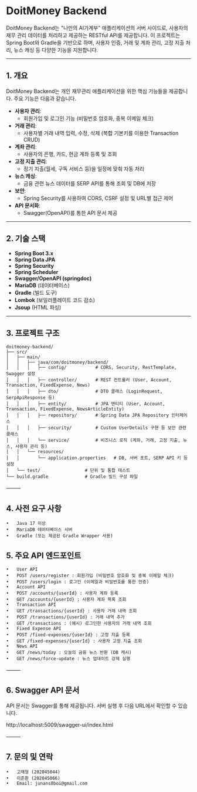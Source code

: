 # DoitMoney Backend

DoitMoney Backend는 "나만의 AI가계부" 애플리케이션의 서버 사이드로, 사용자의 재무 관리 데이터를 처리하고 제공하는 RESTful API를 제공합니다. 이 프로젝트는 Spring Boot와 Gradle을 기반으로 하며, 사용자 인증, 거래 및 계좌 관리, 고정 지출 처리, 뉴스 캐싱 등 다양한 기능을 지원합니다.

---

## 1. 개요

DoitMoney Backend는 개인 재무관리 애플리케이션을 위한 핵심 기능들을 제공합니다. 주요 기능은 다음과 같습니다.

- **사용자 관리**:  
  - 회원가입 및 로그인 기능 (비밀번호 암호화, 중복 이메일 체크)
- **거래 관리**:  
  - 사용자별 거래 내역 입력, 수정, 삭제 (복합 기본키를 이용한 Transaction CRUD)
- **계좌 관리**:  
  - 사용자의 은행, 카드, 현금 계좌 등록 및 조회
- **고정 지출 관리**:  
  - 정기 지출(월세, 구독 서비스 등)을 일정에 맞춰 자동 처리
- **뉴스 캐싱**:  
  - 금융 관련 뉴스 데이터를 SERP API를 통해 조회 및 DB에 저장
- **보안**:  
  - Spring Security를 사용하여 CORS, CSRF 설정 및 URL별 접근 제어
- **API 문서화**:  
  - Swagger(OpenAPI)를 통한 API 문서 제공

---

## 2. 기술 스택

- **Spring Boot 3.x**
- **Spring Data JPA**
- **Spring Security**
- **Spring Scheduler**
- **Swagger/OpenAPI (springdoc)**
- **MariaDB** (데이터베이스)
- **Gradle** (빌드 도구)
- **Lombok** (보일러플레이트 코드 감소)
- **Jsoup** (HTML 파싱)

---

## 3. 프로젝트 구조

```plaintext
doitmoney-backend/
├── src/
│   ├── main/
│   │   ├── java/com/doitmoney/backend/
│   │   │   ├── config/           # CORS, Security, RestTemplate, Swagger 설정
│   │   │   ├── controller/       # REST 컨트롤러 (User, Account, Transaction, FixedExpense, News)
│   │   │   ├── dto/              # DTO 클래스 (LoginRequest, SerpApiResponse 등)
│   │   │   ├── entity/           # JPA 엔티티 (User, Account, Transaction, FixedExpense, NewsArticleEntity)
│   │   │   ├── repository/       # Spring Data JPA Repository 인터페이스
│   │   │   ├── security/         # Custom UserDetails 구현 등 보안 관련 클래스
│   │   │   └── service/          # 비즈니스 로직 (계좌, 거래, 고정 지출, 뉴스, 사용자 관리 등)
│   │   └── resources/
│   │       └── application.properties   # DB, 서버 포트, SERP API 키 등 설정
│   └── test/                 # 단위 및 통합 테스트
└── build.gradle              # Gradle 빌드 구성 파일
```


⸻

## 4. 사전 요구 사항
	•	Java 17 이상
	•	MariaDB 데이터베이스 서버
	•	Gradle (또는 제공된 Gradle Wrapper 사용)

## 5. 주요 API 엔드포인트
	•	User API
	•	POST /users/register : 회원가입 (비밀번호 암호화 및 중복 이메일 체크)
	•	POST /users/login : 로그인 (이메일과 비밀번호를 통한 인증)
	•	Account API
	•	POST /accounts/{userId} : 사용자 계좌 등록
	•	GET /accounts/{userId} : 사용자 계좌 목록 조회
	•	Transaction API
	•	GET /transactions/{userId} : 사용자 거래 내역 조회
	•	POST /transactions/{userId} : 거래 내역 추가
	•	GET /transactions : (예시) 로그인한 사용자의 거래 내역 조회
	•	Fixed Expense API
	•	POST /fixed-expenses/{userId} : 고정 지출 등록
	•	GET /fixed-expenses/{userId} : 사용자 고정 지출 조회
	•	News API
	•	GET /news/today : 오늘의 금융 뉴스 반환 (DB 캐시)
	•	GET /news/force-update : 뉴스 업데이트 강제 실행

⸻

## 6. Swagger API 문서

API 문서는 Swagger를 통해 제공됩니다. 서버 실행 후 다음 URL에서 확인할 수 있습니다.

http://localhost:5009/swagger-ui/index.html

⸻

## 7. 문의 및 연락
	•	고재형 (202045044)
	•	이준환 (202045066)
	•	Email: junans0boi@gmail.com
